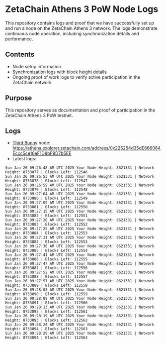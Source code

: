# ZetaChain Athens 3 PoW Node Logs
This repository contains logs and proof that we have successfully set up and run a node on the ZetaChain Athens 3 network. The logs demonstrate continuous node operation, including synchronization details and performance.

## Contents
- Node setup information
- Synchronization logs with block height details
- Ongoing proof of work logs to verify active participation in the ZetaChain network

## Purpose
This repository serves as documentation and proof of participation in the ZetaChain Athens 3 PoW testnet.

## Logs

- [Third Bunny](https://thirdbunny.xyz/) node: https://athens.explorer.zetachain.com/address/0x225254d35dE666064Eccc5ce16eF1D8bF8D7b5EE
- Latest logs:
```
Sun Jan 26 09:26:48 AM UTC 2025 Your Node Height: 8621331 | Network Height: 8733877 | Blocks Left: 112546
Sun Jan 26 09:26:53 AM UTC 2025 Your Node Height: 8621331 | Network Height: 8733878 | Blocks Left: 112547
Sun Jan 26 09:26:59 AM UTC 2025 Your Node Height: 8621331 | Network Height: 8733879 | Blocks Left: 112548
Sun Jan 26 09:27:04 AM UTC 2025 Your Node Height: 8621331 | Network Height: 8733880 | Blocks Left: 112549
Sun Jan 26 09:27:09 AM UTC 2025 Your Node Height: 8621331 | Network Height: 8733881 | Blocks Left: 112550
Sun Jan 26 09:27:15 AM UTC 2025 Your Node Height: 8621331 | Network Height: 8733882 | Blocks Left: 112551
Sun Jan 26 09:27:20 AM UTC 2025 Your Node Height: 8621331 | Network Height: 8733883 | Blocks Left: 112552
Sun Jan 26 09:27:25 AM UTC 2025 Your Node Height: 8621331 | Network Height: 8733884 | Blocks Left: 112553
Sun Jan 26 09:27:31 AM UTC 2025 Your Node Height: 8621331 | Network Height: 8733884 | Blocks Left: 112553
Sun Jan 26 09:27:36 AM UTC 2025 Your Node Height: 8621331 | Network Height: 8733885 | Blocks Left: 112554
Sun Jan 26 09:27:41 AM UTC 2025 Your Node Height: 8621331 | Network Height: 8733886 | Blocks Left: 112555
Sun Jan 26 09:27:47 AM UTC 2025 Your Node Height: 8621331 | Network Height: 8733887 | Blocks Left: 112556
Sun Jan 26 09:27:52 AM UTC 2025 Your Node Height: 8621331 | Network Height: 8733888 | Blocks Left: 112557
Sun Jan 26 09:27:57 AM UTC 2025 Your Node Height: 8621331 | Network Height: 8733889 | Blocks Left: 112558
Sun Jan 26 09:28:03 AM UTC 2025 Your Node Height: 8621331 | Network Height: 8733890 | Blocks Left: 112559
Sun Jan 26 09:28:08 AM UTC 2025 Your Node Height: 8621331 | Network Height: 8733891 | Blocks Left: 112560
Sun Jan 26 09:28:13 AM UTC 2025 Your Node Height: 8621331 | Network Height: 8733892 | Blocks Left: 112561
Sun Jan 26 09:28:19 AM UTC 2025 Your Node Height: 8621331 | Network Height: 8733893 | Blocks Left: 112562
Sun Jan 26 09:28:24 AM UTC 2025 Your Node Height: 8621331 | Network Height: 8733894 | Blocks Left: 112563
Sun Jan 26 09:28:29 AM UTC 2025 Your Node Height: 8621331 | Network Height: 8733894 | Blocks Left: 112563
```
